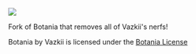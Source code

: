 ![](https://raw.githubusercontent.com/kotasc3/Botania-A-New-Dawn/dev/src/main/resources/assets/botania/textures/logo.png)

Fork of Botania that removes all of Vazkii's nerfs!

Botania by Vazkii is licensed under the [Botania License](http://botaniamod.net/license.php)
